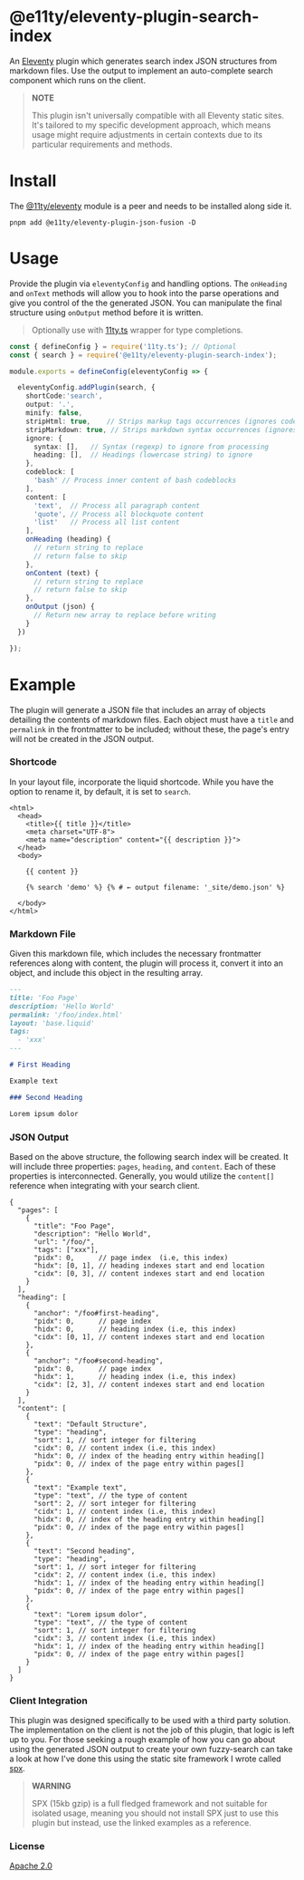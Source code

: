 # @e11ty/eleventy-plugin-search-index

An [Eleventy](https://www.11ty.dev/) plugin which generates search index JSON structures from markdown files. Use the output to implement an auto-complete search component which runs on the client.

> **NOTE**
>
> This plugin isn't universally compatible with all Eleventy static sites. It's tailored to my specific development approach, which means usage might require adjustments in certain contexts due to its particular requirements and methods.

# Install

The [@11ty/eleventy](https://www.npmjs.com/package/@11ty/eleventy) module is a peer and needs to be installed along side it.

```cli
pnpm add @e11ty/eleventy-plugin-json-fusion -D
```

# Usage

Provide the plugin via `eleventyConfig` and handling options. The `onHeading` and `onText` methods will allow you to hook into the parse operations and give you control of the the generated JSON. You can manipulate the final structure using `onOutput` method before it is written.

> Optionally use with [11ty.ts](https://github.com/panoply/e11ty/packages/11ty.ts) wrapper for type completions.

<!-- prettier-ignore -->
```ts
const { defineConfig } = require('11ty.ts'); // Optional
const { search } = require('@e11ty/eleventy-plugin-search-index');

module.exports = defineConfig(eleventyConfig => {

  eleventyConfig.addPlugin(search, {
    shortCode:'search',
    output: '.',
    minify: false,
    stripHtml: true,    // Strips markup tags occurrences (ignores codeblocks)
    stripMarkdown: true, // Strips markdown syntax occurrences (ignores codeblocks)
    ignore: {
      syntax: [],   // Syntax (regexp) to ignore from processing
      heading: [],  // Headings (lowercase string) to ignore
    },
    codeblock: [
      'bash' // Process inner content of bash codeblocks
    ],
    content: [
      'text',  // Process all paragraph content
      'quote', // Process all blockquote content
      'list'   // Process all list content
    ],
    onHeading (heading) {
      // return string to replace
      // return false to skip
    },
    onContent (text) {
      // return string to replace
      // return false to skip
    },
    onOutput (json) {
      // Return new array to replace before writing
    }
  })

});
```

# Example

The plugin will generate a JSON file that includes an array of objects detailing the contents of markdown files. Each object must have a `title` and `permalink` in the frontmatter to be included; without these, the page's entry will not be created in the JSON output.

### Shortcode

In your layout file, incorporate the liquid shortcode. While you have the option to rename it, by default, it is set to `search`.

```liquid
<html>
  <head>
    <title>{{ title }}</title>
    <meta charset="UTF-8">
    <meta name="description" content="{{ description }}">
  </head>
  <body>

    {{ content }}

    {% search 'demo' %} {% # ← output filename: '_site/demo.json' %}

  </body>
</html>
```

### Markdown File

Given this markdown file, which includes the necessary frontmatter references along with content, the plugin will process it, convert it into an object, and include this object in the resulting array.

```md
---
title: 'Foo Page'
description: 'Hello World'
permalink: '/foo/index.html'
layout: 'base.liquid'
tags:
  - 'xxx'
---

# First Heading

Example text

### Second Heading

Lorem ipsum dolor
```

### JSON Output

Based on the above structure, the following search index will be created. It will include three properties: `pages`, `heading`, and `content`. Each of these properties is interconnected. Generally, you would utilize the `content[]` reference when integrating with your search client.

<!-- prettier-ignore -->
```jsonc
{
  "pages": [
    {
      "title": "Foo Page",
      "description": "Hello World",
      "url": "/foo/",
      "tags": ["xxx"],
      "pidx": 0,      // page index  (i.e, this index)
      "hidx": [0, 1], // heading indexes start and end location
      "cidx": [0, 3], // content indexes start and end location
    }
  ],
  "heading": [
    {
      "anchor": "/foo#first-heading",
      "pidx": 0,      // page index
      "hidx": 0,      // heading index (i.e, this index)
      "cidx": [0, 1], // content indexes start and end location
    },
    {
      "anchor": "/foo#second-heading",
      "pidx": 0,      // page index
      "hidx": 1,      // heading index (i.e, this index)
      "cidx": [2, 3], // content indexes start and end location
    }
  ],
  "content": [
    {
      "text": "Default Structure",
      "type": "heading",
      "sort": 1, // sort integer for filtering
      "cidx": 0, // content index (i.e, this index)
      "hidx": 0, // index of the heading entry within heading[]
      "pidx": 0, // index of the page entry within pages[]
    },
    {
      "text": "Example text",
      "type": "text", // the type of content
      "sort": 2, // sort integer for filtering
      "cidx": 1, // content index (i.e, this index)
      "hidx": 0, // index of the heading entry within heading[]
      "pidx": 0, // index of the page entry within pages[]
    },
    {
      "text": "Second heading",
      "type": "heading",
      "sort": 1, // sort integer for filtering
      "cidx": 2, // content index (i.e, this index)
      "hidx": 1, // index of the heading entry within heading[]
      "pidx": 0, // index of the page entry within pages[]
    },
    {
      "text": "Lorem ipsum dolor",
      "type": "text", // the type of content
      "sort": 1, // sort integer for filtering
      "cidx": 3, // content index (i.e, this index)
      "hidx": 1, // index of the heading entry within heading[]
      "pidx": 0, // index of the page entry within pages[]
    }
  ]
}
```

### Client Integration

This plugin was designed specifically to be used with a third party solution. The implementation on the client is not the job of this plugin, that logic is left up to you. For those seeking a rough example of how you can go about using the generated JSON output to create your own fuzzy-search can take a look at how I've done this using the static site framework I wrote called [spx](https://spx.js.org).

> **WARNING**
>
> SPX (15kb gzip) is a full fledged framework and not suitable for isolated usage, meaning you should not install SPX just to use this plugin but instead, use the linked examples as a reference.

### License

[Apache 2.0](#LICENSE)
